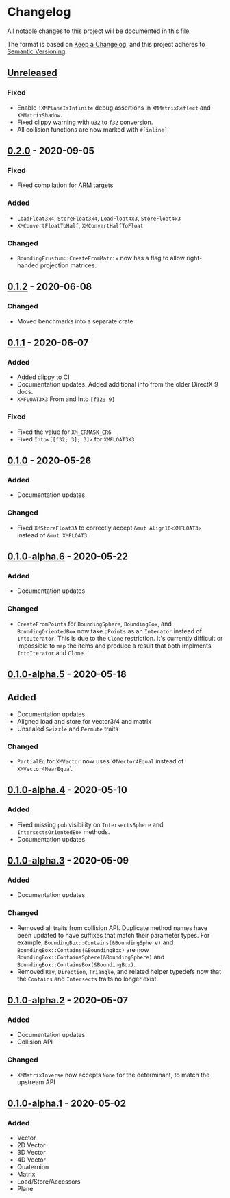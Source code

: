 # Changelog
All notable changes to this project will be documented in this file.

The format is based on [Keep a Changelog](https://keepachangelog.com/en/1.0.0/),
and this project adheres to [Semantic Versioning](https://semver.org/spec/v2.0.0.html).

## [Unreleased]
### Fixed
- Enable `!XMPlaneIsInfinite` debug assertions in `XMMatrixReflect` and `XMMatrixShadow`.
- Fixed clippy warning with `u32` to `f32` conversion.
- All collision functions are now marked with `#[inline]`

## [0.2.0] - 2020-09-05
### Fixed
- Fixed compilation for ARM targets
### Added
- `LoadFloat3x4`, `StoreFloat3x4`, `LoadFloat4x3`, `StoreFloat4x3`
- `XMConvertFloatToHalf`, `XMConvertHalfToFloat`
### Changed
- `BoundingFrustum::CreateFromMatrix` now has a flag to allow right-handed projection matrices.

## [0.1.2] - 2020-06-08
### Changed
- Moved benchmarks into a separate crate

## [0.1.1] - 2020-06-07
### Added
- Added clippy to CI
- Documentation updates. Added additional info from the older DirectX 9 docs.
- `XMFLOAT3X3` From and Into `[f32; 9]`
### Fixed
- Fixed the value for `XM_CRMASK_CR6`
- Fixed `Into<[[f32; 3]; 3]>` for `XMFLOAT3X3`

## [0.1.0] - 2020-05-26
### Added
- Documentation updates
### Changed
- Fixed `XMStoreFloat3A` to correctly accept `&mut Align16<XMFLOAT3>` instead of `&mut XMFLOAT3`.

## [0.1.0-alpha.6] - 2020-05-22
### Added
- Documentation updates
### Changed
- `CreateFromPoints` for `BoundingSphere`, `BoundingBox`, and `BoundingOrientedBox` now
  take `pPoints` as an `Interator` instead of `IntoIterator`. This is due to the `Clone`
  restriction. It's currently difficult or impossible to `map` the items and produce a
  result that both implments `IntoIterator` and `Clone`.

## [0.1.0-alpha.5] - 2020-05-18
## Added
- Documentation updates
- Aligned load and store for vector3/4 and matrix
- Unsealed `Swizzle` and `Permute` traits
### Changed
- `PartialEq` for `XMVector` now uses `XMVector4Equal` instead of `XMVector4NearEqual`

## [0.1.0-alpha.4] - 2020-05-10
### Added
- Fixed missing `pub` visibility on `IntersectsSphere` and `IntersectsOrientedBox` methods.
- Documentation updates

## [0.1.0-alpha.3] - 2020-05-09
### Added
- Documentation updates
### Changed
- Removed all traits from collision API. Duplicate method names have been updated to
  have suffixes that match their parameter types. For example,
  `BoundingBox::Contains(&BoundingSphere)` and `BoundingBox::Contains(&BoundingBox)` are now
  `BoundingBox::ContainsSphere(&BoundingSphere)` and `BoundingBox::ContainsBox(&BoundingBox)`.
- Removed `Ray`, `Direction`, `Triangle`, and related helper typedefs now that the
  `Contains` and `Intersects` traits no longer exist.

## [0.1.0-alpha.2] - 2020-05-07
### Added
- Documentation updates
- Collision API
### Changed
- `XMMatrixInverse` now accepts `None` for the determinant, to match the upstream API

## [0.1.0-alpha.1] - 2020-05-02
### Added
- Vector
- 2D Vector
- 3D Vector
- 4D Vector
- Quaternion
- Matrix
- Load/Store/Accessors
- Plane

[Unreleased]: https://github.com/aloucks/directx_math/compare/v0.2.0...HEAD
[0.2.0]: https://github.com/aloucks/directx_math/releases/tag/v0.2.0
[0.1.2]: https://github.com/aloucks/directx_math/releases/tag/v0.1.2
[0.1.1]: https://github.com/aloucks/directx_math/releases/tag/v0.1.1
[0.1.0]: https://github.com/aloucks/directx_math/releases/tag/v0.1.0
[0.1.0-alpha.6]: https://github.com/aloucks/directx_math/releases/tag/v0.1.0-alpha.6
[0.1.0-alpha.5]: https://github.com/aloucks/directx_math/releases/tag/v0.1.0-alpha.5
[0.1.0-alpha.4]: https://github.com/aloucks/directx_math/releases/tag/v0.1.0-alpha.4
[0.1.0-alpha.3]: https://github.com/aloucks/directx_math/releases/tag/v0.1.0-alpha.3
[0.1.0-alpha.2]: https://github.com/aloucks/directx_math/releases/tag/v0.1.0-alpha.2
[0.1.0-alpha.1]: https://github.com/aloucks/directx_math/releases/tag/v0.1.0-alpha.1
